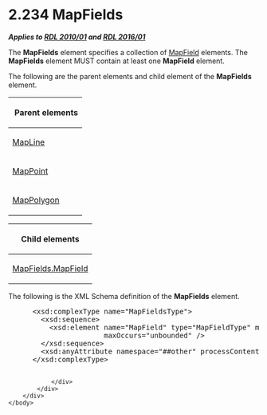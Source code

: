 <html dir="LTR" xmlns:mshelp="http://msdn.microsoft.com/mshelp" xmlns:ddue="http://ddue.schemas.microsoft.com/authoring/2003/5" xmlns:xlink="http://www.w3.org/1999/xlink" xmlns:tool="http://www.microsoft.com/tooltip">
    <head>
        <meta http-equiv="Content-Type" content="text/html; CHARSET=utf-8"></meta>
        <meta name="save" content="history"></meta>
        <title>2.234 MapFields</title>
        <xml>
            <mshelp:toctitle title="2.234 MapFields"></mshelp:toctitle>
            <mshelp:rltitle title="[MS-RDL]: MapFields"></mshelp:rltitle>
            <mshelp:keyword index="A" term="2c2c5097-27a6-4fd1-90a4-5c3545d00695"></mshelp:keyword>
            <mshelp:attr name="DCSext.ContentType" value="open specification"></mshelp:attr>
            <mshelp:attr name="AssetID" value="2c2c5097-27a6-4fd1-90a4-5c3545d00695"></mshelp:attr>
            <mshelp:attr name="TopicType" value="kbRef"></mshelp:attr>
            <mshelp:attr name="DCSext.Title" value="[MS-RDL]: MapFields" />
        </xml>
    </head>
    <body>
        <div id="header">
            <h1 class="heading">2.234 MapFields</h1>
        </div>
        <div id="mainSection">
            <div id="mainBody">
                <div id="allHistory" class="saveHistory"></div>
                <div id="sectionSection0" class="section" name="collapseableSection">
                    

<p><b><i>Applies to </i></b><a href="3428e690-a348-4ec7-8a6a-8efb42d2cdee.md"><b><i>RDL 2010/01</i></b></a><b><i>
and </i></b><a href="52ce3983-2bfc-4e72-9359-42aaf5fe4509.md"><b><i>RDL 2016/01</i></b></a></p>

<p>The <b>MapFields</b> element specifies a collection of <a href="fcd57c0c-4137-4771-89db-d56e3474ea36.md">MapField</a> elements. The <b>MapFields</b>
element MUST contain at least one <b>MapField</b> element.</p>

<p>The following are the parent elements and child element of
the <b>MapFields</b> element.</p>

<table>
 <thead>
  <tr>
   <th>
   <p> Parent elements</p>
   </th>
  </tr>
 </thead>
 <tr>
  <td>
  <p><a href="848562bc-c49f-443c-8002-ae8d395f9fde.md">MapLine</a></p>
  </td>
 </tr>
 <tr>
  <td>
  <p><a href="0e78f900-9e5b-4067-b8c1-327bcf3758e2.md">MapPoint</a></p>
  </td>
 </tr>
 <tr>
  <td>
  <p><a href="3ee27e43-26a2-4f27-9a31-d97e374d8633.md">MapPolygon</a></p>
  </td>
 </tr>
</table>

<p> </p>

<table>
 <thead>
  <tr>
   <th>
   <p>Child elements</p>
   </th>
  </tr>
 </thead>
 <tr>
  <td>
  <p><a href="c4dcbddd-2739-49ca-9b0b-eadf04bcfa45.md">MapFields.MapField</a></p>
  </td>
 </tr>
</table>

<p>The following is the XML Schema definition of the <b>MapFields</b>
element.</p>

<dl>
<dd>
<div><pre> &lt;xsd:complexType name=&quot;MapFieldsType&quot;&gt;
   &lt;xsd:sequence&gt;
     &lt;xsd:element name=&quot;MapField&quot; type=&quot;MapFieldType&quot; minOccurs=&quot;1&quot; 
                  maxOccurs=&quot;unbounded&quot; /&gt;
   &lt;/xsd:sequence&gt;
   &lt;xsd:anyAttribute namespace=&quot;##other&quot; processContents=&quot;lax&quot; /&gt;
 &lt;/xsd:complexType&gt;
  
</pre></div>
</dd></dl>


                </div>
            </div>
        </div>
    </body>
</html>